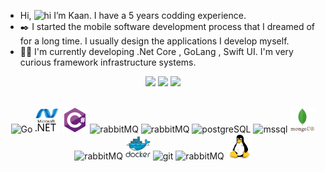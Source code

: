 

- Hi, <img src="https://user-images.githubusercontent.com/1303154/88677602-1635ba80-d120-11ea-84d8-d263ba5fc3c0.gif" width="24px" alt="hi"> I’m Kaan. I have a 5 years codding experience. 
- ✒️ I started the mobile software development process that I dreamed of for a long time. I usually design the applications I develop myself.
- 👨‍💻 I'm currently developing .Net Core , GoLang , Swift UI. I'm very curious framework infrastructure systems.

<div align="center">
  
<p align="center">
  <img height="50%" width="auto" src ="https://github-readme-stats.vercel.app/api?username=mercandev&show_icons=true&count_private=true&theme=darcula&hide_border=true&hide=issues,contribs&bg_color=00000000">
  <img height="50%" width="auto" src ="https://github-readme-stats.vercel.app/api/top-langs/?username=mercandev&layout=compact&hide_border=true&theme=darcula&bg_color=00000000&langs_count=6&hide=jupyter%20notebook,tex,css,php&exclude_repo=Pacman-AI">
  <img src ="https://github-readme-streak-stats.herokuapp.com?user=mercandev&theme=darcula&hide_border=true&background=FFFFFF00">
  <br>
  <br>
</p>
</div>


<p align="center">
   <img src="https://www.vectorlogo.zone/logos/golang/golang-official.svg" alt="Go" width="40" height="40"/>
   <img src="https://raw.githubusercontent.com/devicons/devicon/master/icons/dot-net/dot-net-original-wordmark.svg" alt="dotnet" width="40" height="40"/>
   <img src="https://raw.githubusercontent.com/devicons/devicon/master/icons/csharp/csharp-original.svg" alt="csharp" width="40" height="40"/> 
   <img src="https://www.vectorlogo.zone/logos/swift/swift-icon.svg" alt="rabbitMQ" width="40" height="40"/>
   <img src="https://www.vectorlogo.zone/logos/python/python-icon.svg" alt="rabbitMQ" width="40" height="40"/>
   <img src="https://www.postgresql.org/media/img/about/press/elephant.png" alt="postgreSQL" width="40" height="40"/>
   <img src="https://www.svgrepo.com/show/303229/microsoft-sql-server-logo.svg" alt="mssql" width="40" height="40"/>
   <img src="https://raw.githubusercontent.com/devicons/devicon/master/icons/mongodb/mongodb-original-wordmark.svg" alt="mongodb" width="40" height="40"/>
   <img src="https://www.vectorlogo.zone/logos/redis/redis-icon.svg" alt="rabbitMQ" width="40" height="40"/>
   <img src="https://raw.githubusercontent.com/devicons/devicon/master/icons/docker/docker-original-wordmark.svg" alt="docker" width="40" height="40"/>
   <img src="https://www.vectorlogo.zone/logos/git-scm/git-scm-icon.svg" alt="git" width="40" height="40"/>
   <img src="https://www.vectorlogo.zone/logos/rabbitmq/rabbitmq-icon.svg" alt="rabbitMQ" width="40" height="40"/>
   <img src="https://raw.githubusercontent.com/devicons/devicon/master/icons/linux/linux-original.svg" alt="linux" width="40" height="40"/>
